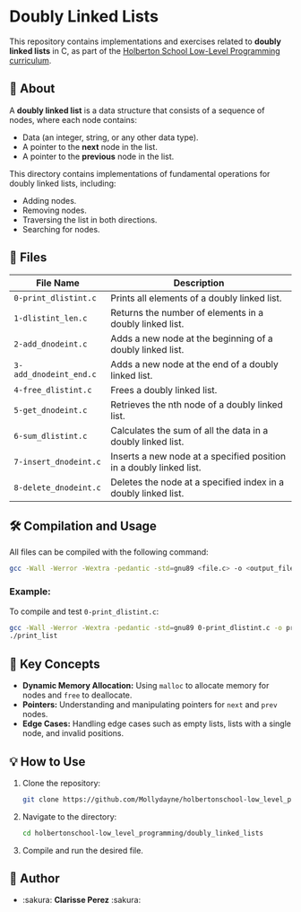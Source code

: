 
# Doubly Linked Lists

This repository contains implementations and exercises related to **doubly linked lists** in C, as part of the [Holberton School Low-Level Programming curriculum](https://github.com/Mollydayne/holbertonschool-low_level_programming).

## 📖 About

A **doubly linked list** is a data structure that consists of a sequence of nodes, where each node contains:
- Data (an integer, string, or any other data type).
- A pointer to the **next** node in the list.
- A pointer to the **previous** node in the list.

This directory contains implementations of fundamental operations for doubly linked lists, including:
- Adding nodes.
- Removing nodes.
- Traversing the list in both directions.
- Searching for nodes.

## 🚀 Files

| **File Name**           | **Description**                                                                 |
|--------------------------|---------------------------------------------------------------------------------|
| `0-print_dlistint.c`    | Prints all elements of a doubly linked list.                                    |
| `1-dlistint_len.c`      | Returns the number of elements in a doubly linked list.                         |
| `2-add_dnodeint.c`      | Adds a new node at the beginning of a doubly linked list.                       |
| `3-add_dnodeint_end.c`  | Adds a new node at the end of a doubly linked list.                             |
| `4-free_dlistint.c`     | Frees a doubly linked list.                                                     |
| `5-get_dnodeint.c`      | Retrieves the nth node of a doubly linked list.                                 |
| `6-sum_dlistint.c`      | Calculates the sum of all the data in a doubly linked list.                     |
| `7-insert_dnodeint.c`   | Inserts a new node at a specified position in a doubly linked list.             |
| `8-delete_dnodeint.c`   | Deletes the node at a specified index in a doubly linked list.                  |

## 🛠️ Compilation and Usage

All files can be compiled with the following command:
```bash
gcc -Wall -Werror -Wextra -pedantic -std=gnu89 <file.c> -o <output_file>
```

### Example:
To compile and test `0-print_dlistint.c`:
```bash
gcc -Wall -Werror -Wextra -pedantic -std=gnu89 0-print_dlistint.c -o print_list
./print_list
```

## 🌟 Key Concepts

- **Dynamic Memory Allocation:** Using `malloc` to allocate memory for nodes and `free` to deallocate.
- **Pointers:** Understanding and manipulating pointers for `next` and `prev` nodes.
- **Edge Cases:** Handling edge cases such as empty lists, lists with a single node, and invalid positions.

## 💡 How to Use

1. Clone the repository:
   ```bash
   git clone https://github.com/Mollydayne/holbertonschool-low_level_programming.git
   ```

2. Navigate to the directory:
   ```bash
   cd holbertonschool-low_level_programming/doubly_linked_lists
   ```

3. Compile and run the desired file.

## 📝 Author

-  :sakura: **Clarisse Perez** :sakura:  

